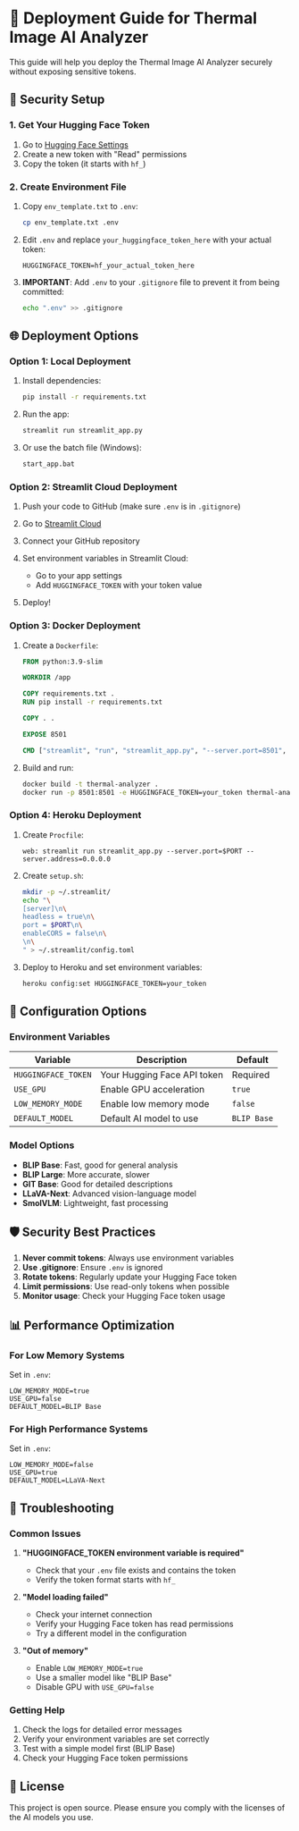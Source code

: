 # 🚀 Deployment Guide for Thermal Image AI Analyzer

This guide will help you deploy the Thermal Image AI Analyzer securely without exposing sensitive tokens.

## 🔐 Security Setup

### 1. Get Your Hugging Face Token

1. Go to [Hugging Face Settings](https://huggingface.co/settings/tokens)
2. Create a new token with "Read" permissions
3. Copy the token (it starts with `hf_`)

### 2. Create Environment File

1. Copy `env_template.txt` to `.env`:
   ```bash
   cp env_template.txt .env
   ```

2. Edit `.env` and replace `your_huggingface_token_here` with your actual token:
   ```
   HUGGINGFACE_TOKEN=hf_your_actual_token_here
   ```

3. **IMPORTANT**: Add `.env` to your `.gitignore` file to prevent it from being committed:
   ```bash
   echo ".env" >> .gitignore
   ```

## 🌐 Deployment Options

### Option 1: Local Deployment

1. Install dependencies:
   ```bash
   pip install -r requirements.txt
   ```

2. Run the app:
   ```bash
   streamlit run streamlit_app.py
   ```

3. Or use the batch file (Windows):
   ```bash
   start_app.bat
   ```

### Option 2: Streamlit Cloud Deployment

1. Push your code to GitHub (make sure `.env` is in `.gitignore`)

2. Go to [Streamlit Cloud](https://share.streamlit.io/)

3. Connect your GitHub repository

4. Set environment variables in Streamlit Cloud:
   - Go to your app settings
   - Add `HUGGINGFACE_TOKEN` with your token value

5. Deploy!

### Option 3: Docker Deployment

1. Create a `Dockerfile`:
   ```dockerfile
   FROM python:3.9-slim
   
   WORKDIR /app
   
   COPY requirements.txt .
   RUN pip install -r requirements.txt
   
   COPY . .
   
   EXPOSE 8501
   
   CMD ["streamlit", "run", "streamlit_app.py", "--server.port=8501", "--server.address=0.0.0.0"]
   ```

2. Build and run:
   ```bash
   docker build -t thermal-analyzer .
   docker run -p 8501:8501 -e HUGGINGFACE_TOKEN=your_token thermal-analyzer
   ```

### Option 4: Heroku Deployment

1. Create `Procfile`:
   ```
   web: streamlit run streamlit_app.py --server.port=$PORT --server.address=0.0.0.0
   ```

2. Create `setup.sh`:
   ```bash
   mkdir -p ~/.streamlit/
   echo "\
   [server]\n\
   headless = true\n\
   port = $PORT\n\
   enableCORS = false\n\
   \n\
   " > ~/.streamlit/config.toml
   ```

3. Deploy to Heroku and set environment variables:
   ```bash
   heroku config:set HUGGINGFACE_TOKEN=your_token
   ```

## 🔧 Configuration Options

### Environment Variables

| Variable | Description | Default |
|----------|-------------|---------|
| `HUGGINGFACE_TOKEN` | Your Hugging Face API token | Required |
| `USE_GPU` | Enable GPU acceleration | `true` |
| `LOW_MEMORY_MODE` | Enable low memory mode | `false` |
| `DEFAULT_MODEL` | Default AI model to use | `BLIP Base` |

### Model Options

- **BLIP Base**: Fast, good for general analysis
- **BLIP Large**: More accurate, slower
- **GIT Base**: Good for detailed descriptions
- **LLaVA-Next**: Advanced vision-language model
- **SmolVLM**: Lightweight, fast processing

## 🛡️ Security Best Practices

1. **Never commit tokens**: Always use environment variables
2. **Use .gitignore**: Ensure `.env` is ignored
3. **Rotate tokens**: Regularly update your Hugging Face token
4. **Limit permissions**: Use read-only tokens when possible
5. **Monitor usage**: Check your Hugging Face token usage

## 📊 Performance Optimization

### For Low Memory Systems

Set in `.env`:
```
LOW_MEMORY_MODE=true
USE_GPU=false
DEFAULT_MODEL=BLIP Base
```

### For High Performance Systems

Set in `.env`:
```
LOW_MEMORY_MODE=false
USE_GPU=true
DEFAULT_MODEL=LLaVA-Next
```

## 🐛 Troubleshooting

### Common Issues

1. **"HUGGINGFACE_TOKEN environment variable is required"**
   - Check that your `.env` file exists and contains the token
   - Verify the token format starts with `hf_`

2. **"Model loading failed"**
   - Check your internet connection
   - Verify your Hugging Face token has read permissions
   - Try a different model in the configuration

3. **"Out of memory"**
   - Enable `LOW_MEMORY_MODE=true`
   - Use a smaller model like "BLIP Base"
   - Disable GPU with `USE_GPU=false`

### Getting Help

1. Check the logs for detailed error messages
2. Verify your environment variables are set correctly
3. Test with a simple model first (BLIP Base)
4. Check your Hugging Face token permissions

## 📝 License

This project is open source. Please ensure you comply with the licenses of the AI models you use.
